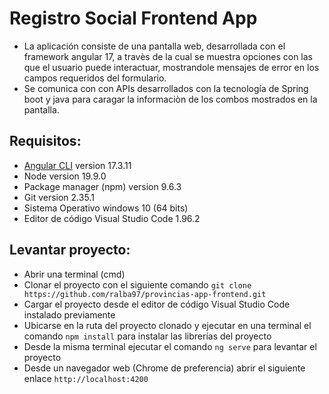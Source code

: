 # Registro Social Frontend App
- La aplicación consiste de una pantalla web, desarrollada con el framework angular 17, a travès de la cual se muestra opciones con las que el usuario puede interactuar, mostrandole mensajes de error en los campos requeridos del formulario.
- Se comunica con con APIs desarrollados con la tecnología de Spring boot y java para caragar la informaciòn de los combos mostrados en la pantalla.

## Requisitos:
-  [Angular CLI](https://github.com/angular/angular-cli) version 17.3.11
- Node version 19.9.0
- Package manager (npm) version 9.6.3
- Git version 2.35.1
- Sistema Operativo windows 10 (64 bits)
- Editor de código Visual Studio Code 1.96.2

## Levantar proyecto:
- Abrir una terminal (cmd)
- Clonar el proyecto con el siguiente comando `git clone https://github.com/ralba97/provincias-app-frontend.git`
- Cargar el proyecto desde el editor de código Visual Studio Code instalado previamente
- Ubicarse en la ruta del proyecto clonado y ejecutar en una terminal el comando `npm install` para instalar las librerías del proyecto
- Desde la misma terminal ejecutar el comando `ng serve` para levantar el proyecto
- Desde un navegador web (Chrome de preferencia) abrir el siguiente enlace `http://localhost:4200`
